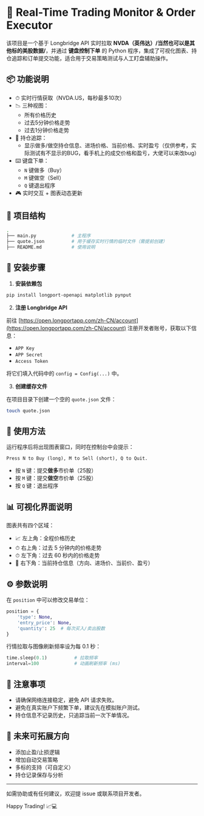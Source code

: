 # 🎯 Real-Time  Trading Monitor & Order Executor

该项目是一个基于 Longbridge API 实时拉取 **NVDA（英伟达）/当然也可以是其他标的美股数据/**，并通过 **键盘控制下单** 的 Python 程序，集成了可视化图表、持仓追踪和订单提交功能，适合用于交易策略测试与人工盯盘辅助操作。

## 📦 功能说明

- ⏱ 实时行情获取（NVDA.US，每秒最多10次）
- 📉 三种视图：
  - 所有价格历史
  - 过去5分钟价格走势
  - 过去1分钟价格走势
- 💼 持仓追踪：
  - 显示做多/做空持仓信息、进场价格、当前价格、实时盈亏（仅供参考，实际测试有不显示的BUG，看手机上的成交价格和盈亏，大佬可以来改bug）
- ⌨️ 键盘下单：
  - `N` 键做多（Buy）
  - `M` 键做空（Sell）
  - `Q` 键退出程序
- 🎮 实时交互 + 图表动态更新

## 🧱 项目结构

```bash
.
├── main.py             # 主程序
├── quote.json          # 用于缓存实时行情的临时文件（需提前创建）
├── README.md           # 使用说明
```

## 🚀 安装步骤

1. **安装依赖包**

```bash
pip install longport-openapi matplotlib pynput
```

2. **注册 Longbridge API**

前往 [https://open.longportapp.com/zh-CN/account](https://open.longportapp.com/zh-CN/account) 注册开发者账号，获取以下信息：

- `APP Key`
- `APP Secret`
- `Access Token`

将它们填入代码中的 `config = Config(...)` 中。

3. **创建缓存文件**

在项目目录下创建一个空的 `quote.json` 文件：

```bash
touch quote.json
```

## 🎯 使用方法

运行程序后将出现图表窗口，同时在控制台中会提示：

```
Press N to Buy (long), M to Sell (short), Q to Quit.
```

- 按 `N` 键：提交**做多**市价单（25股）
- 按 `M` 键：提交**做空**市价单（25股）
- 按 `Q` 键：退出程序

## 📊 可视化界面说明

图表共有四个区域：

- 📈 左上角：全程价格历史
- ⏱ 右上角：过去 5 分钟内的价格走势
- ⏱ 左下角：过去 60 秒内的价格走势
- 💼 右下角：当前持仓信息（方向、进场价、当前价、盈亏）

## ⚙️ 参数说明

在 `position` 中可以修改交易单位：

```python
position = {
    'type': None,
    'entry_price': None,
    'quantity': 25  # 每次买入/卖出股数
}
```

行情拉取与图像刷新频率设为每 0.1 秒：

```python
time.sleep(0.1)          # 拉取频率
interval=100             # 动画刷新频率 (ms)
```

## 🛑 注意事项

- 请确保网络连接稳定，避免 API 请求失败。
- 避免在真实账户下频繁下单，建议先在模拟账户测试。
- 持仓信息不记录历史，只追踪当前一次下单情况。

## 📌 未来可拓展方向

- 添加止盈/止损逻辑
- 增加自动交易策略
- 多标的支持（可自定义）
- 持仓记录保存与分析

---

如需协助或有任何建议，欢迎提 issue 或联系项目开发者。

Happy Trading! 📈💻

